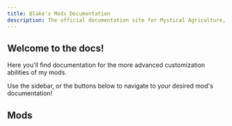 ```yaml
---
title: Blake's Mods Documentation
description: The official documentation site for Mystical Agriculture, Mystical Customization, Iron Jetpacks and Extended Crafting.
---
```


## Welcome to the docs! 

Here you'll find documentation for the more advanced customization abilities of my mods.

Use the sidebar, or the buttons below to navigate to your desired mod's documentation!

## Mods

<mod-group>
  <mod name="Mystical Agriculture" icon="/assets/logo/mysticalagriculture_logo.png" link="/docs/mysticalagriculture"></mod>
  <mod name="Mystical Customization" icon="/assets/logo/mysticalcustomization_logo.png" link="/docs/mysticalcustomization"></mod>
  <mod name="Iron Jetpacks" icon="/assets/logo/ironjetpacks_logo.png" link="/docs/ironjetpacks"></mod>
  <mod name="Extended Crafting" icon="/assets/logo/extendedcrafting_logo.png" link="/docs/extendedcrafting"></mod>
  <mod name="Cucumber Library" icon="/assets/logo/cucumber_logo.png" link="/docs/cucumber"></mod>
</mod-group>

